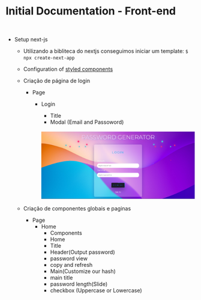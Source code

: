 # Initial Documentation - Front-end

<br/>

- Setup next-js

  - Utilizando a bibliteca do nextjs conseguimos iniciar um template:
    `$ npx create-next-app`
  - Configuration of [styled components](https://styled-components.com/docs/basics)

  - Criação de página de login

    - Page
      - Login
        - Title
        - Modal (Email and Passoword)
        <br />
        
        <div align='center'>
          <img src="./src/assets/login-project.png" alt='project image' width='600'  />
        <div/>

  - Criação de componentes globais e paginas
    - Page
      - Home
        - Components
        - Home
        - Title
        - Header(Output password)
        - password view
        - copy and refresh
        - Main(Customize our hash)
        - main title
        - password length(Slide)
        - checkbox (Uppercase or Lowercase)


